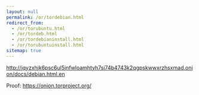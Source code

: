 ```yaml
---
layout: null
permalink: /or/tordebian.html
redirect_from:
  - /or/torubuntu.html
  - /or/tordeb.html
  - /or/tordebianinstall.html
  - /or/torubuntuinstall.html
sitemap: true
---
```


http://jqyzxhjk6psc6ul5jnfwloamhtyh7si74b4743k2qgpskwwxrzhsxmad.onion/docs/debian.html.en

Proof: https://onion.torproject.org/
